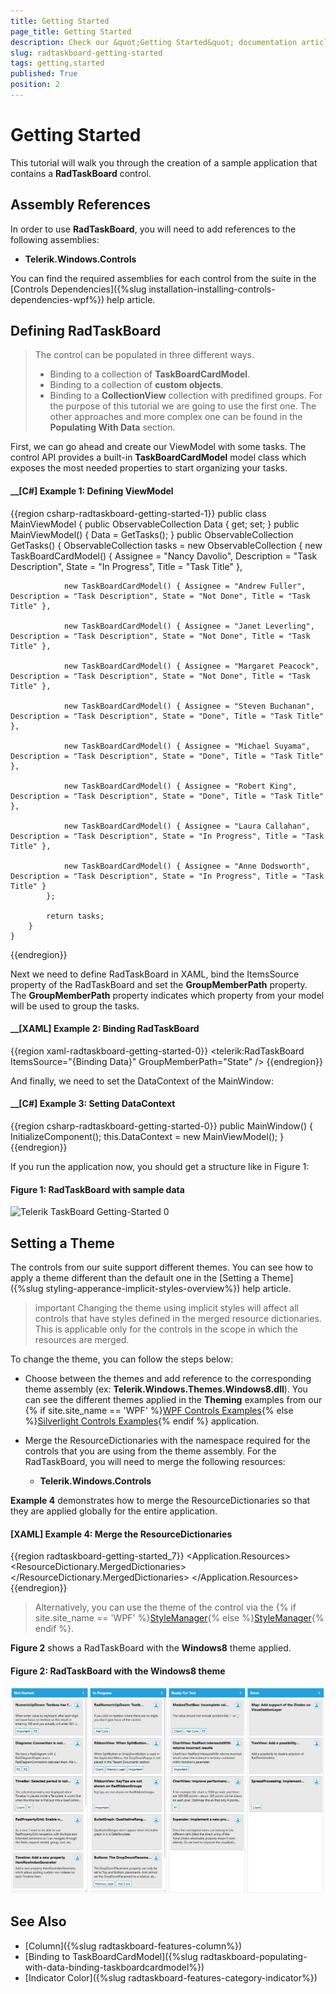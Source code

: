 ```yaml
---
title: Getting Started
page_title: Getting Started
description: Check our &quot;Getting Started&quot; documentation article for the RadTaskBoard {{ site.framework_name }} control.
slug: radtaskboard-getting-started
tags: getting,started
published: True
position: 2
---
```


# Getting Started

This tutorial will walk you through the creation of a sample application that contains a __RadTaskBoard__ control.

## Assembly References

In order to use __RadTaskBoard__, you will need to add references to the following assemblies:

* __Telerik.Windows.Controls__

You can find the required assemblies for each control from the suite in the [Controls Dependencies]({%slug installation-installing-controls-dependencies-wpf%}) help article.

## Defining RadTaskBoard

> The control can be populated in three different ways. 
> * Binding to a collection of __TaskBoardCardModel__.
> * Binding to a collection of __custom objects__.
> * Binding to a __CollectionView__ collection with predifined groups. 
> For the purpose of this tutorial we are going to use the first one. The other approaches and more complex one can be found in the __Populating With Data__ section.

First, we can go ahead and create our ViewModel with some tasks. The control API provides a built-in __TaskBoardCardModel__ model class which exposes the most needed properties to start organizing your tasks.

#### __[C#] Example 1: Defining ViewModel
{{region csharp-radtaskboard-getting-started-1}}
    public class MainViewModel
	{
		public ObservableCollection<TaskBoardCardModel> Data { get; set; }
		public MainViewModel()
		{
			Data = GetTasks();
		}
		public ObservableCollection<TaskBoardCardModel> GetTasks()
		{
			ObservableCollection<TaskBoardCardModel> tasks = new ObservableCollection<TaskBoardCardModel>
			{
				new TaskBoardCardModel() { Assignee = "Nancy Davolio", Description = "Task Description", State = "In Progress", Title = "Task Title" },

				new TaskBoardCardModel() { Assignee = "Andrew Fuller", Description = "Task Description", State = "Not Done", Title = "Task Title" },

				new TaskBoardCardModel() { Assignee = "Janet Leverling", Description = "Task Description", State = "Not Done", Title = "Task Title" },

				new TaskBoardCardModel() { Assignee = "Margaret Peacock", Description = "Task Description", State = "Not Done", Title = "Task Title" },

				new TaskBoardCardModel() { Assignee = "Steven Buchanan", Description = "Task Description", State = "Done", Title = "Task Title" },

				new TaskBoardCardModel() { Assignee = "Michael Suyama", Description = "Task Description", State = "Done", Title = "Task Title" },

				new TaskBoardCardModel() { Assignee = "Robert King", Description = "Task Description", State = "Done", Title = "Task Title" },

				new TaskBoardCardModel() { Assignee = "Laura Callahan", Description = "Task Description", State = "In Progress", Title = "Task Title" },

				new TaskBoardCardModel() { Assignee = "Anne Dodsworth", Description = "Task Description", State = "In Progress", Title = "Task Title" }
			};

			return tasks;
		}
	}
{{endregion}}

Next we need to define RadTaskBoard in XAML, bind the ItemsSource property of the RadTaskBoard and set the __GroupMemberPath__ property. The __GroupMemberPath__ property indicates which property from your model will be used to group the tasks.

#### __[XAML] Example 2: Binding RadTaskBoard
{{region xaml-radtaskboard-getting-started-0}}
    <telerik:RadTaskBoard ItemsSource="{Binding Data}" GroupMemberPath="State" />
{{endregion}}

And finally, we need to set the DataContext of the MainWindow:

#### __[C#] Example 3: Setting DataContext
{{region csharp-radtaskboard-getting-started-0}}
    public MainWindow() 
    { 
        InitializeComponent(); 
        this.DataContext = new MainViewModel(); 
    }
{{endregion}}

If you run the application now, you should get a structure like in Figure 1:
#### Figure 1: RadTaskBoard with sample data
![Telerik TaskBoard Getting-Started 0](images/getting_started_1.png)

## Setting a Theme

The controls from our suite support different themes. You can see how to apply a theme different than the default one in the [Setting a Theme]({%slug styling-apperance-implicit-styles-overview%}) help article.

>important Changing the theme using implicit styles will affect all controls that have styles defined in the merged resource dictionaries. This is applicable only for the controls in the scope in which the resources are merged. 

To change the theme, you can follow the steps below:

* Choose between the themes and add reference to the corresponding theme assembly (ex: **Telerik.Windows.Themes.Windows8.dll**). You can see the different themes applied in the **Theming** examples from our {% if site.site_name == 'WPF' %}[WPF Controls Examples](https://demos.telerik.com/wpf/){% else %}[Silverlight Controls Examples](https://demos.telerik.com/silverlight/#Slider/Theming){% endif %} application.

* Merge the ResourceDictionaries with the namespace required for the controls that you are using from the theme assembly. For the RadTaskBoard, you will need to merge the following resources:

	* __Telerik.Windows.Controls__

__Example 4__ demonstrates how to merge the ResourceDictionaries so that they are applied globally for the entire application.

#### __[XAML] Example 4: Merge the ResourceDictionaries__  
{{region radtaskboard-getting-started_7}}
	<Application.Resources>
		<ResourceDictionary>
			<ResourceDictionary.MergedDictionaries>
				<ResourceDictionary Source="/Telerik.Windows.Themes.Windows8;component/Themes/System.Windows.xaml"/>
				<ResourceDictionary Source="/Telerik.Windows.Themes.Windows8;component/Themes/Telerik.Windows.Controls.xaml"/>
			</ResourceDictionary.MergedDictionaries>
		</ResourceDictionary>
	</Application.Resources>
{{endregion}}

>Alternatively, you can use the theme of the control via the {% if site.site_name == 'WPF' %}[StyleManager](https://docs.telerik.com/devtools/wpf/styling-and-appearance/stylemanager/common-styling-apperance-setting-theme-wpf){% else %}[StyleManager](https://docs.telerik.com/devtools/silverlight/styling-and-appearance/stylemanager/common-styling-apperance-setting-theme){% endif %}.

__Figure 2__ shows a RadTaskBoard with the **Windows8** theme applied.

#### __Figure 2: RadTaskBoard with the Windows8 theme__
![RadTaskBoard with Windows8 theme](images/RadTaskBoard-setting-theme.png)

## See Also
 * [Column]({%slug radtaskboard-features-column%})
 * [Binding to TaskBoardCardModel]({%slug radtaskboard-populating-with-data-binding-taskboardcardmodel%})
 * [Indicator Color]({%slug radtaskboard-features-category-indicator%})
